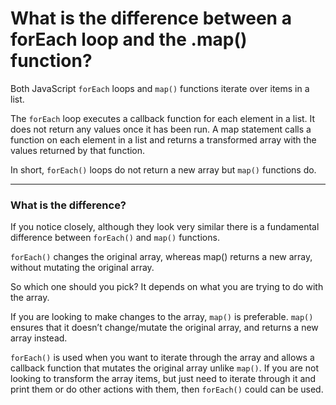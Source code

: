 # What is the difference between a forEach loop and the .map() function?
Both JavaScript ```forEach``` loops and ```map()``` functions iterate over items in a list.

The ```forEach``` loop executes a callback function for each element in a list. It does not return any values once it has been run. A map statement calls a function on each element in a list and returns a transformed array with the values returned by that function.

In short, ```forEach()``` loops do not return a new array but ```map()``` functions do.

***

### What is the difference?
If you notice closely, although they look very similar there is a fundamental difference between ```forEach()``` and ```map()``` functions.

```forEach()``` changes the original array, whereas map() returns a new array, without mutating the original array.

So which one should you pick? It depends on what you are trying to do with the array.

If you are looking to make changes to the array, ```map()``` is preferable. ```map()``` ensures that it doesn’t change/mutate the original array, and returns a new array instead.

```forEach()``` is used when you want to iterate through the array and allows a callback function that mutates the original array unlike ```map()```. If you are not looking to transform the array items, but just need to iterate through it and print them or do other actions with them, then ```forEach()``` could can be used.

